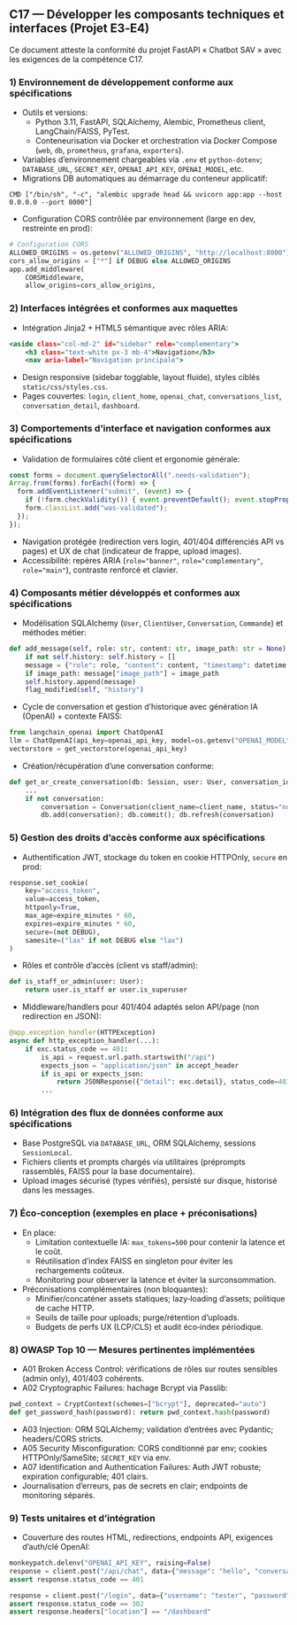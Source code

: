 ## C17 — Développer les composants techniques et interfaces (Projet E3‑E4)

Ce document atteste la conformité du projet FastAPI « Chatbot SAV » avec les exigences de la compétence C17.

### 1) Environnement de développement conforme aux spécifications
- Outils et versions:
  - Python 3.11, FastAPI, SQLAlchemy, Alembic, Prometheus client, LangChain/FAISS, PyTest.
  - Conteneurisation via Docker et orchestration via Docker Compose (`web`, `db`, `prometheus`, `grafana`, `exporters`).
- Variables d’environnement chargeables via `.env` et `python-dotenv`; `DATABASE_URL`, `SECRET_KEY`, `OPENAI_API_KEY`, `OPENAI_MODEL`, etc.
- Migrations DB automatiques au démarrage du conteneur applicatif:
```30:31:E3-E4/fastapi/Dockerfile
CMD ["/bin/sh", "-c", "alembic upgrade head && uvicorn app:app --host 0.0.0.0 --port 8000"]
```
- Configuration CORS contrôlée par environnement (large en dev, restreinte en prod):
```82:90:E3-E4/fastapi/app.py
# Configuration CORS
ALLOWED_ORIGINS = os.getenv("ALLOWED_ORIGINS", "http://localhost:8000").split(",")
cors_allow_origins = ["*"] if DEBUG else ALLOWED_ORIGINS
app.add_middleware(
    CORSMiddleware,
    allow_origins=cors_allow_origins,
```

### 2) Interfaces intégrées et conformes aux maquettes
- Intégration Jinja2 + HTML5 sémantique avec rôles ARIA:
```31:38:E3-E4/fastapi/templates/base.html
<aside class="col-md-2" id="sidebar" role="complementary">
    <h3 class="text-white px-3 mb-4">Navigation</h3>
    <nav aria-label="Navigation principale">
```
- Design responsive (sidebar togglable, layout fluide), styles ciblés `static/css/styles.css`.
- Pages couvertes: `login`, `client_home`, `openai_chat`, `conversations_list`, `conversation_detail`, `dashboard`.

### 3) Comportements d’interface et navigation conformes aux spécifications
- Validation de formulaires côté client et ergonomie générale:
```82:92:E3-E4/fastapi/static/js/main.js
const forms = document.querySelectorAll(".needs-validation");
Array.from(forms).forEach((form) => {
  form.addEventListener("submit", (event) => {
    if (!form.checkValidity()) { event.preventDefault(); event.stopPropagation(); }
    form.classList.add("was-validated");
  });
});
```
- Navigation protégée (redirection vers login, 401/404 différenciés API vs pages) et UX de chat (indicateur de frappe, upload images).
- Accessibilité: repères ARIA (`role="banner"`, `role="complementary"`, `role="main"`), contraste renforcé et clavier.

### 4) Composants métier développés et conformes aux spécifications
- Modélisation SQLAlchemy (`User`, `ClientUser`, `Conversation`, `Commande`) et méthodes métier:
```62:78:E3-E4/fastapi/models.py
def add_message(self, role: str, content: str, image_path: str = None):
    if not self.history: self.history = []
    message = {"role": role, "content": content, "timestamp": datetime.utcnow().isoformat()}
    if image_path: message["image_path"] = image_path
    self.history.append(message)
    flag_modified(self, "history")
```
- Cycle de conversation et gestion d’historique avec génération IA (OpenAI) + contexte FAISS:
```511:515:E3-E4/fastapi/routes.py
from langchain_openai import ChatOpenAI
llm = ChatOpenAI(api_key=openai_api_key, model=os.getenv("OPENAI_MODEL"), max_tokens=500, temperature=0.4)
vectorstore = get_vectorstore(openai_api_key)
```
- Création/récupération d’une conversation conforme:
```43:69:E3-E4/fastapi/routes.py
def get_or_create_conversation(db: Session, user: User, conversation_id: Optional[str], client_name: str) -> Conversation:
    ...
    if not conversation:
        conversation = Conversation(client_name=client_name, status="nouveau", user_id=user.id)
        db.add(conversation); db.commit(); db.refresh(conversation)
```

### 5) Gestion des droits d’accès conforme aux spécifications
- Authentification JWT, stockage du token en cookie HTTPOnly, `secure` en prod:
```151:159:E3-E4/fastapi/routes.py
response.set_cookie(
    key="access_token",
    value=access_token,
    httponly=True,
    max_age=expire_minutes * 60,
    expires=expire_minutes * 60,
    secure=(not DEBUG),
    samesite=("lax" if not DEBUG else "lax")
)
```
- Rôles et contrôle d’accès (client vs staff/admin):
```102:104:E3-E4/fastapi/auth.py
def is_staff_or_admin(user: User):
    return user.is_staff or user.is_superuser
```
- Middleware/handlers pour 401/404 adaptés selon API/page (non redirection en JSON):
```225:246:E3-E4/fastapi/app.py
@app.exception_handler(HTTPException)
async def http_exception_handler(...):
    if exc.status_code == 401:
        is_api = request.url.path.startswith("/api")
        expects_json = "application/json" in accept_header
        if is_api or expects_json:
            return JSONResponse({"detail": exc.detail}, status_code=401, headers=headers)
        ...
```

### 6) Intégration des flux de données conforme aux spécifications
- Base PostgreSQL via `DATABASE_URL`, ORM SQLAlchemy, sessions `SessionLocal`.
- Fichiers clients et prompts chargés via utilitaires (préprompts rassemblés, FAISS pour la base documentaire).
- Upload images sécurisé (types vérifiés), persisté sur disque, historisé dans les messages.

### 7) Éco‑conception (exemples en place + préconisations)
- En place:
  - Limitation contextuelle IA: `max_tokens=500` pour contenir la latence et le coût.
  - Réutilisation d’index FAISS en singleton pour éviter les rechargements coûteux.
  - Monitoring pour observer la latence et éviter la surconsommation.
- Préconisations complémentaires (non bloquantes):
  - Minifier/concaténer assets statiques; lazy‑loading d’assets; politique de cache HTTP.
  - Seuils de taille pour uploads; purge/rétention d’uploads.
  - Budgets de perfs UX (LCP/CLS) et audit éco‑index périodique.

### 8) OWASP Top 10 — Mesures pertinentes implémentées
- A01 Broken Access Control: vérifications de rôles sur routes sensibles (admin only), 401/403 cohérents.
- A02 Cryptographic Failures: hachage Bcrypt via Passlib:
```23:32:E3-E4/fastapi/auth.py
pwd_context = CryptContext(schemes=["bcrypt"], deprecated="auto")
def get_password_hash(password): return pwd_context.hash(password)
```
- A03 Injection: ORM SQLAlchemy; validation d’entrées avec Pydantic; headers/CORS stricts.
- A05 Security Misconfiguration: CORS conditionné par env; cookies HTTPOnly/SameSite; `SECRET_KEY` via env.
- A07 Identification and Authentication Failures: Auth JWT robuste; expiration configurable; 401 clairs.
- Journalisation d’erreurs, pas de secrets en clair; endpoints de monitoring séparés.

### 9) Tests unitaires et d’intégration
- Couverture des routes HTML, redirections, endpoints API, exigences d’auth/clé OpenAI:
```20:25:E3-E4/fastapi/tests/test_openai_api.py
monkeypatch.delenv("OPENAI_API_KEY", raising=False)
response = client.post("/api/chat", data={"message": "hello", "conversation_id": "temp"})
assert response.status_code == 401
```
```17:24:E3-E4/fastapi/tests/test_fastapi_endpoints.py
response = client.post("/login", data={"username": "tester", "password": "password"}, follow_redirects=False)
assert response.status_code == 302
assert response.headers["location"] == "/dashboard"